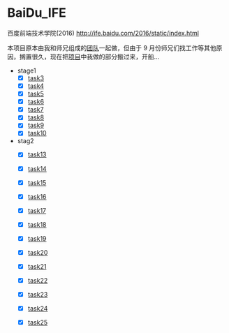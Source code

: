 # BaiDu_IFE
百度前端技术学院(2016) http://ife.baidu.com/2016/static/index.html

本项目原本由我和师兄组成的[团队](https://github.com/1exciting)一起做，但由于 9 月份师兄们找工作等其他原因，搁置很久，现在把[项目](https://github.com/1exciting/BD_FET)中我做的部分搬过来，开船...

- stage1
    + [x] [task3](https://songjinzhong.github.io/BaiDu_IFE/stage1/task3/)
    + [x] [task4](https://songjinzhong.github.io/BaiDu_IFE/stage1/task4/)
    + [x] [task5](https://songjinzhong.github.io/BaiDu_IFE/stage1/task5/)
    + [x] [task6](https://songjinzhong.github.io/BaiDu_IFE/stage1/task6/)
    + [x] [task7](https://songjinzhong.github.io/BaiDu_IFE/stage1/task7/)
    + [x] [task8](https://songjinzhong.github.io/BaiDu_IFE/stage1/task8/)
    + [x] [task9](https://songjinzhong.github.io/BaiDu_IFE/stage1/task9/)
    + [x] [task10](https://songjinzhong.github.io/BaiDu_IFE/stage1/task10/)
    
- stag2
    + [x] [task13](https://songjinzhong.github.io/BaiDu_IFE/stage2/task13/)
    + [x] [task14](https://songjinzhong.github.io/BaiDu_IFE/stage2/task14/)
    + [x] [task15](https://songjinzhong.github.io/BaiDu_IFE/stage2/task15/)
    + [x] [task16](https://songjinzhong.github.io/BaiDu_IFE/stage2/task16/)
    + [x] [task17](https://songjinzhong.github.io/BaiDu_IFE/stage2/task17/)
    + [x] [task18](https://songjinzhong.github.io/BaiDu_IFE/stage2/task18/)
    + [x] [task19](https://songjinzhong.github.io/BaiDu_IFE/stage2/task19/)
    + [x] [task20](https://songjinzhong.github.io/BaiDu_IFE/stage2/task20/)
    + [x] [task21](https://songjinzhong.github.io/BaiDu_IFE/stage2/task21/)
    + [x] [task22](https://songjinzhong.github.io/BaiDu_IFE/stage2/task22/)
    + [x] [task23](https://songjinzhong.github.io/BaiDu_IFE/stage2/task23/)
    + [x] [task24](https://songjinzhong.github.io/BaiDu_IFE/stage2/task24/)
    + [x] [task25](https://songjinzhong.github.io/BaiDu_IFE/stage2/task25/)
    